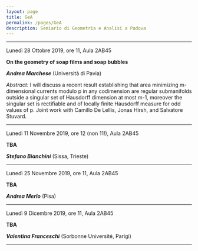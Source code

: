 ```yaml
---
layout: page
title: GeA
permalink: /pages/GeA
description: Semiario di Geometria e Analisi a Padova
---
```


----

Lunedì 28 Ottobre 2019, ore 11, Aula 2AB45

**On the geometry of soap films and soap bubbles**

**_Andrea Marchese_** (Università di Pavia)

_Abstract:_ 
I will discuss a recent result establishing that area minimizing
m-dimensional currents modulo p in any codimension are regular submanifolds
outside a singular set of Hausdorff dimension at most m-1, moreover the
singular set is rectifiable and of locally finite Hausdorff measure for odd
values of p. Joint work with Camillo De Lellis, Jonas Hirsh, and Salvatore
Stuvard.

----

Lunedì 11 Novembre 2019, ore 12 (non 11!), Aula 2AB45

**TBA**

**_Stefano Bianchini_** (Sissa, Trieste)

----

Lunedì 25 Novembre 2019, ore 11, Aula 2AB45

**TBA**

**_Andrea Merlo_** (Pisa)

----

Lunedì 9 Dicembre 2019, ore 11, Aula 2AB45

**TBA**

**_Valentina Franceschi_** (Sorbonne Université, Parigi)

----



